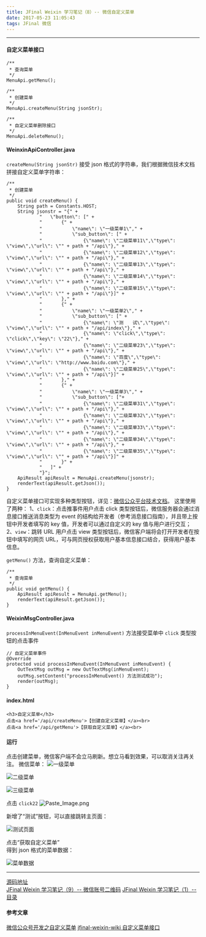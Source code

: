 ```yaml
---
title: JFinal Weixin 学习笔记（8）-- 微信自定义菜单
date: 2017-05-23 11:05:43
tags: JFinal 微信
---
```


----
#### 自定义菜单接口  

```
/**
 * 查询菜单
 */
MenuApi.getMenu();

/**
 * 创建菜单
 */
MenuApi.createMenu(String jsonStr);

/**
 * 自定义菜单删除接口
 */
MenuApi.deleteMenu();
```
  
#### WeinxinApiController.java  
`createMenu(String jsonStr)` 接受 json 格式的字符串，我们根据微信技术文档拼接自定义菜单字符串：

	/**
	 * 创建菜单
	 */
	public void createMenu() {
    	String path = Constants.HOST;
    	String jsonstr = "{" +
				"	\"button\": [" +
				"		{" +
				"			\"name\": \"一级菜单1\"," +
				"			\"sub_button\": [" +
				"				{\"name\": \"二级菜单11\",\"type\": \"view\",\"url\": \"" + path + "/api\"}," +
				"				{\"name\": \"二级菜单12\",\"type\": \"view\",\"url\": \"" + path + "/api\"}," +
				"				{\"name\": \"二级菜单13\",\"type\": \"view\",\"url\": \"" + path + "/api\"}," +
				"				{\"name\": \"二级菜单14\",\"type\": \"view\",\"url\": \"" + path + "/api\"}," +
				"				{\"name\": \"二级菜单15\",\"type\": \"view\",\"url\": \"" + path + "/api\"}]" +
				"		}," +
				"		{" +
                "			\"name\": \"一级菜单2\"," +
				"			\"sub_button\": [" +
				"				{\"name\": \"测　　试\",\"type\": \"view\",\"url\": \"" + path + "/api/index\"}," +
                "				{\"name\": \"click\",\"type\": \"click\",\"key\": \"22\"}," +
                "				{\"name\": \"二级菜单23\",\"type\": \"view\",\"url\": \"" + path + "/api\"}," +
                "				{\"name\": \"百度\",\"type\": \"view\",\"url\": \"http://www.baidu.com\"}," +
				"				{\"name\": \"二级菜单25\",\"type\": \"view\",\"url\": \"" + path + "/api\"}]" +
				"		}," +
				"		{" +
				"			\"name\": \"一级菜单3\"," +
				"			\"sub_button\": ["+
				"				{\"name\": \"二级菜单31\",\"type\": \"view\",\"url\": \"" + path + "/api\"}," +
				"				{\"name\": \"二级菜单32\",\"type\": \"view\",\"url\": \"" + path + "/api\"}," +
				"				{\"name\": \"二级菜单33\",\"type\": \"view\",\"url\": \"" + path + "/api\"}," +
				"				{\"name\": \"二级菜单34\",\"type\": \"view\",\"url\": \"" + path + "/api\"}," +
				"				{\"name\": \"二级菜单35\",\"type\": \"view\",\"url\": \"" + path + "/api\"}]" +
				"		}" +
				"	]" +
				"}";
    	ApiResult apiResult = MenuApi.createMenu(jsonstr);
    	renderText(apiResult.getJson());
    }
  
自定义菜单接口可实现多种类型按钮，详见：[微信公众平台技术文档](https://mp.weixin.qq.com/wiki)。
这里使用了两种：
1、`click`：点击推事件用户点击 click 类型按钮后，微信服务器会通过消息接口推送消息类型为 event 的结构给开发者（参考消息接口指南），并且带上按钮中开发者填写的 key 值，开发者可以通过自定义的 key 值与用户进行交互；
2、`view`：跳转 URL 用户点击 view 类型按钮后，微信客户端将会打开开发者在按钮中填写的网页 URL，可与网页授权获取用户基本信息接口结合，获得用户基本信息。


`getMenu()` 方法，查询自定义菜单：

    /**
	 * 查询菜单
	 */
	public void getMenu() {
		ApiResult apiResult = MenuApi.getMenu();
		renderText(apiResult.getJson());
	}
   
#### WeixinMsgController.java  
`processInMenuEvent(InMenuEvent inMenuEvent)`  方法接受菜单中 `click` 类型按钮的点击事件

	// 自定义菜单事件
	@Override
	protected void processInMenuEvent(InMenuEvent inMenuEvent) {
		OutTextMsg outMsg = new OutTextMsg(inMenuEvent);
	    outMsg.setContent("processInMenuEvent() 方法测试成功");
	    render(outMsg);
	}
  
#### index.html  

	<h3>自定义菜单</h3>
	点击<a href='/api/createMenu'>【创建自定义菜单】</a><br>
	点击<a href='/api/getMenu'>【获取自定义菜单】</a><br>
  
#### 运行  

点击创建菜单，微信客户端不会立马刷新。想立马看到效果，可以取消关注再关注。
微信菜单：
![一级菜单](http://upload-images.jianshu.io/upload_images/5343805-9d135134a26c0b34.png?imageMogr2/auto-orient/strip%7CimageView2/2/w/1240)

![二级菜单](http://upload-images.jianshu.io/upload_images/5343805-989b1cdda1ae9bf0.png?imageMogr2/auto-orient/strip%7CimageView2/2/w/1240)

![三级菜单](http://upload-images.jianshu.io/upload_images/5343805-9db99bf82a64d269.png?imageMogr2/auto-orient/strip%7CimageView2/2/w/1240)
  
点击 `click22` 
![Paste_Image.png](http://upload-images.jianshu.io/upload_images/5343805-1f2158641ce18284.png?imageMogr2/auto-orient/strip%7CimageView2/2/w/1240)
  
新增了“测试”按钮，可以直接跳转主页面：

![测试页面](http://upload-images.jianshu.io/upload_images/5343805-70dcadb1095aebd1.png?imageMogr2/auto-orient/strip%7CimageView2/2/w/1240)
  
点击“获取自定义菜单”  
得到 json 格式的菜单数据：

![菜单数据](http://upload-images.jianshu.io/upload_images/5343805-72c4afa586b48cc0.png?imageMogr2/auto-orient/strip%7CimageView2/2/w/1240)
  
----
[源码地址](http://git.oschina.net/NanCarp/jfinal-weixin-nancarp)  
[JFinal Weixin 学习笔记（9）-- 微信账号二维码](http://www.jianshu.com/p/2d740d059fa0)
[JFinal Weixin 学习笔记（1）-- 目录](http://www.jianshu.com/p/0ea20e77cf29)  

#### 参考文章
[微信公众号开发之自定义菜单](http://blog.csdn.net/zyw_java/article/details/61415114)
[jfinal-weixin-wiki 自定义菜单接口](http://git.oschina.net/jfinal/jfinal-weixin/wikis/%E8%87%AA%E5%AE%9A%E4%B9%89%E8%8F%9C%E5%8D%95%E6%8E%A5%E5%8F%A3)